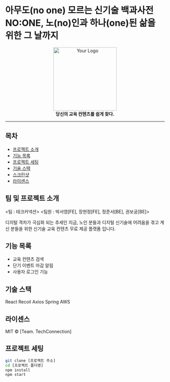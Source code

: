 # 아무도(no one) 모르는 신기술 백과사전 NO:ONE, 노(no)인과 하나(one)된 삶을 위한 그 날까지 

<div align="center">
  <img src="your-logo-url.png" alt="Your Logo" width="200" />
  <br>
  <strong>당신의 교육 컨텐츠를 쉽게 찾다.</strong>
</div>

---

## 목차

- [프로젝트 소개](#프로젝트-소개)
- [기능 목록](#기능-목록)
- [프로젝트 세팅](#프로젝트-세팅)
- [기술 스택](#기술-스택)
- [스크린샷](#스크린샷)
- [라이센스](#라이센스)

## 팀 및 프로젝트 소개
<팀 : 테크커넥션>
<팀원 : 박서영[FE], 장현정[FE], 정준서[BE], 권보궁[BE]>

디지털 격차가 극심화 되는 추세인 지금, 노인 분들과 디지털 신기술에 어려움을 겪고 계신 분들을 위한
신기술 교육 컨텐츠 무료 제공 플랫폼 입니다. 

## 기능 목록

- 교육 컨텐츠 검색
- 단기 이벤트 마감 알림
- 사용자 로그인 기능


## 기술 스택
React
Recoil
Axios
Spring 
AWS

## 라이센스 
MIT © [Team. TechConnection]


## 프로젝트 세팅

```bash
git clone [프로젝트 주소]
cd [프로젝트 폴더명]
npm install
npm start


